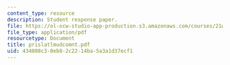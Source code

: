 ```yaml
---
content_type: resource
description: Student response paper.
file: https://ol-ocw-studio-app-production.s3.amazonaws.com/courses/21w-765j-interactive-and-non-linear-narrative-theory-and-practice-spring-2004/434008c30eb82c2214ba5a3a1d37ecf1_prislatlmudcomnt.pdf
file_type: application/pdf
resourcetype: Document
title: prislatlmudcomnt.pdf
uid: 434008c3-0eb8-2c22-14ba-5a3a1d37ecf1
---
```

